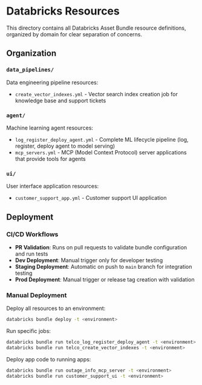 # Databricks Resources

This directory contains all Databricks Asset Bundle resource definitions, organized by domain for clear separation of concerns.

## Organization

### `data_pipelines/`
Data engineering pipeline resources:
- `create_vector_indexes.yml` - Vector search index creation job for knowledge base and support tickets

### `agent/`
Machine learning agent resources:
- `log_register_deploy_agent.yml` - Complete ML lifecycle pipeline (log, register, deploy agent to model serving)
- `mcp_servers.yml` - MCP (Model Context Protocol) server applications that provide tools for agents

### `ui/`
User interface application resources:
- `customer_support_app.yml` - Customer support UI application

## Deployment

### CI/CD Workflows

- **PR Validation**: Runs on pull requests to validate bundle configuration and run tests
- **Dev Deployment**: Manual trigger only for developer testing
- **Staging Deployment**: Automatic on push to `main` branch for integration testing
- **Prod Deployment**: Manual trigger or release tag creation with validation

### Manual Deployment

Deploy all resources to an environment:
```bash
databricks bundle deploy -t <environment>
```

Run specific jobs:
```bash
databricks bundle run telco_log_register_deploy_agent -t <environment>
databricks bundle run telco_create_vector_indexes -t <environment>
```

Deploy app code to running apps:
```bash
databricks bundle run outage_info_mcp_server -t <environment>
databricks bundle run customer_support_ui -t <environment>
```